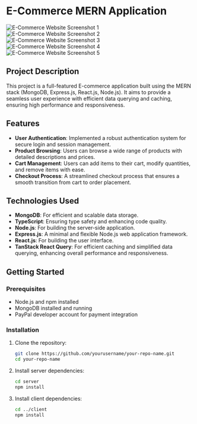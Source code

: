 # E-Commerce MERN Application


![E-Commerce Website Screenshot 1](https://github.com/DipakSarmah/MERN-E-Commerce/assets/92313801/4929b26f-6d8f-4121-a63a-6159b17847b6)
![E-Commerce Website Screenshot 2](https://github.com/DipakSarmah/MERN-E-Commerce/assets/92313801/0f2ad097-04dc-4489-9e78-52b80fc05e08)
![E-Commerce Website Screenshot 3](https://github.com/DipakSarmah/MERN-E-Commerce/assets/92313801/1e1a0762-fc49-41eb-ab8a-27504d8514be)
![E-Commerce Website Screenshot 4](https://github.com/DipakSarmah/MERN-E-Commerce/assets/92313801/ac21ac9e-baff-4c18-8522-9b7cf0dc1d95)
![E-Commerce Website Screenshot 5](https://github.com/DipakSarmah/MERN-E-Commerce/assets/92313801/747f1960-240d-4233-a81a-f98f221b2535)

## Project Description

This project is a full-featured E-commerce application built using the MERN stack (MongoDB, Express.js, React.js, Node.js). It aims to provide a seamless user experience with efficient data querying and caching, ensuring high performance and responsiveness.

## Features

- **User Authentication**: Implemented a robust authentication system for secure login and session management.
- **Product Browsing**: Users can browse a wide range of products with detailed descriptions and prices.
- **Cart Management**: Users can add items to their cart, modify quantities, and remove items with ease.
- **Checkout Process**: A streamlined checkout process that ensures a smooth transition from cart to order placement.

## Technologies Used

- **MongoDB**: For efficient and scalable data storage.
- **TypeScript**: Ensuring type safety and enhancing code quality.
- **Node.js**: For building the server-side application.
- **Express.js**: A minimal and flexible Node.js web application framework.
- **React.js**: For building the user interface.
- **TanStack React Query**: For efficient caching and simplified data querying, enhancing overall performance and responsiveness.

## Getting Started

### Prerequisites

- Node.js and npm installed
- MongoDB installed and running
- PayPal developer account for payment integration

### Installation

1. Clone the repository:

    ```bash
    git clone https://github.com/yourusername/your-repo-name.git
    cd your-repo-name
    ```

2. Install server dependencies:

    ```bash
    cd server
    npm install
    ```

3. Install client dependencies:

    ```bash
    cd ../client
    npm install
    ```



